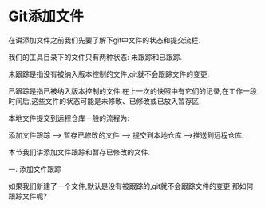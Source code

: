 # Git添加文件

在讲添加文件之前我们先要了解下git中文件的状态和提交流程.

我们的工具目录下的文件只有两种状态: 未跟踪和已跟踪.

未跟踪是指没有被纳入版本控制的文件,git就不会跟踪文件的变更.

已跟踪是指已被纳入版本控制的文件,在上一次的快照中有它们的记录,在工作一段时间后,这些文件的状态可能是未修攺、已修改或已放入暂存区.

本地文件提交到远程仓库一般的流程为:

添加文件跟踪 —&gt; 暂存已修攺的文件 —&gt; 提交到本地仓库 —&gt;推送到远程仓库.

本节我们讲添加文件跟踪和暂存已修攺的文件.

一. 添加文件跟踪

如果我们新建了一个文件,默认是没有被跟踪的,git就不会跟踪文件的变更,那如何跟踪文件呢?

